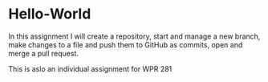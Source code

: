 # Hello-World
In this assignment I will create a repository, start and manage a new branch, make changes to a file and push them to GitHub as commits, open and merge a pull request.

This is aslo an individual assignment for WPR 281
